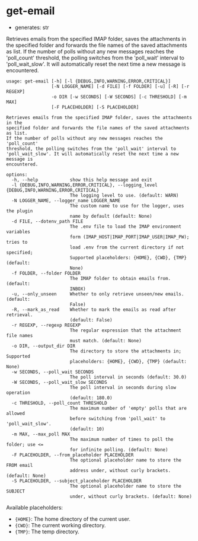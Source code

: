# get-email

* generates: str

Retrieves emails from the specified IMAP folder, saves the attachments in the specified folder and forwards the file names of the saved attachments as list. If the number of polls without any new messages reaches the 'poll_count' threshold, the polling switches from the 'poll_wait' interval to 'poll_wait_slow'. It will automatically reset the next time a new message is encountered.

```
usage: get-email [-h] [-l {DEBUG,INFO,WARNING,ERROR,CRITICAL}]
                 [-N LOGGER_NAME] [-d FILE] [-f FOLDER] [-u] [-R] [-r REGEXP]
                 -o DIR [-w SECONDS] [-W SECONDS] [-c THRESHOLD] [-m MAX]
                 [-F PLACEHOLDER] [-S PLACEHOLDER]

Retrieves emails from the specified IMAP folder, saves the attachments in the
specified folder and forwards the file names of the saved attachments as list.
If the number of polls without any new messages reaches the 'poll_count'
threshold, the polling switches from the 'poll_wait' interval to
'poll_wait_slow'. It will automatically reset the next time a new message is
encountered.

options:
  -h, --help            show this help message and exit
  -l {DEBUG,INFO,WARNING,ERROR,CRITICAL}, --logging_level {DEBUG,INFO,WARNING,ERROR,CRITICAL}
                        The logging level to use. (default: WARN)
  -N LOGGER_NAME, --logger_name LOGGER_NAME
                        The custom name to use for the logger, uses the plugin
                        name by default (default: None)
  -d FILE, --dotenv_path FILE
                        The .env file to load the IMAP environment variables
                        form (IMAP_HOST|IMAP_PORT|IMAP_USER|IMAP_PW); tries to
                        load .env from the current directory if not specified;
                        Supported placeholders: {HOME}, {CWD}, {TMP} (default:
                        None)
  -f FOLDER, --folder FOLDER
                        The IMAP folder to obtain emails from. (default:
                        INBOX)
  -u, --only_unseen     Whether to only retrieve unseen/new emails. (default:
                        False)
  -R, --mark_as_read    Whether to mark the emails as read after retrieval.
                        (default: False)
  -r REGEXP, --regexp REGEXP
                        The regular expression that the attachment file names
                        must match. (default: None)
  -o DIR, --output_dir DIR
                        The directory to store the attachments in; Supported
                        placeholders: {HOME}, {CWD}, {TMP} (default: None)
  -w SECONDS, --poll_wait SECONDS
                        The poll interval in seconds (default: 30.0)
  -W SECONDS, --poll_wait_slow SECONDS
                        The poll interval in seconds during slow operation
                        (default: 180.0)
  -c THRESHOLD, --poll_count THRESHOLD
                        The maximum number of 'empty' polls that are allowed
                        before switching from 'poll_wait' to 'poll_wait_slow'.
                        (default: 10)
  -m MAX, --max_poll MAX
                        The maximum number of times to poll the folder; use <=
                        for infinite polling. (default: None)
  -F PLACEHOLDER, --from_placeholder PLACEHOLDER
                        The optional placeholder name to store the FROM email
                        address under, without curly brackets. (default: None)
  -S PLACEHOLDER, --subject_placeholder PLACEHOLDER
                        The optional placeholder name to store the SUBJECT
                        under, without curly brackets. (default: None)
```

Available placeholders:

* `{HOME}`: The home directory of the current user.
* `{CWD}`: The current working directory.
* `{TMP}`: The temp directory.
